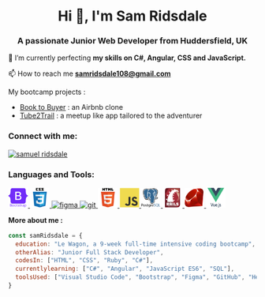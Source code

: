 <h1 align="center">Hi 👋, I'm Sam Ridsdale</h1>
<h3 align="center">A passionate Junior Web Developer from Huddersfield, UK</h3>

🌱 I’m currently perfecting **my skills on C#, Angular, CSS and JavaScript.**

📫 How to reach me **samridsdale108@gmail.com**

<p>My bootcamp projects :</p>

<ul>
  <li><a href="https://github.com/samrids99/book_to_buyer">Book to Buyer</a> : an Airbnb clone</li>
  <li><a href="https://github.com/dumi999/Tube2Trail">Tube2Trail</a> : a meetup like app tailored to the adventurer</li>
</ul>

<h3 align="left">Connect with me:</h3>
<p align="left">
<a href="https://linkedin.com/in/samuel ridsdale" target="blank"><img align="center" src="https://raw.githubusercontent.com/rahuldkjain/github-profile-readme-generator/master/src/images/icons/Social/linked-in-alt.svg" alt="samuel ridsdale" height="30" width="40" /></a>
</p>

<h3 align="left">Languages and Tools:</h3>
<p align="left"> <a href="https://getbootstrap.com" target="_blank" rel="noreferrer"> <img src="https://raw.githubusercontent.com/devicons/devicon/master/icons/bootstrap/bootstrap-plain-wordmark.svg" alt="bootstrap" width="40" height="40"/> </a> <a href="https://www.w3schools.com/css/" target="_blank" rel="noreferrer"> <img src="https://raw.githubusercontent.com/devicons/devicon/master/icons/css3/css3-original-wordmark.svg" alt="css3" width="40" height="40"/> </a> <a href="https://www.figma.com/" target="_blank" rel="noreferrer"> <img src="https://www.vectorlogo.zone/logos/figma/figma-icon.svg" alt="figma" width="40" height="40"/> </a> <a href="https://git-scm.com/" target="_blank" rel="noreferrer"> <img src="https://www.vectorlogo.zone/logos/git-scm/git-scm-icon.svg" alt="git" width="40" height="40"/> </a> <a href="https://www.w3.org/html/" target="_blank" rel="noreferrer"> <img src="https://raw.githubusercontent.com/devicons/devicon/master/icons/html5/html5-original-wordmark.svg" alt="html5" width="40" height="40"/> </a> <a href="https://developer.mozilla.org/en-US/docs/Web/JavaScript" target="_blank" rel="noreferrer"> <img src="https://raw.githubusercontent.com/devicons/devicon/master/icons/javascript/javascript-original.svg" alt="javascript" width="40" height="40"/> </a> <a href="https://www.postgresql.org" target="_blank" rel="noreferrer"> <img src="https://raw.githubusercontent.com/devicons/devicon/master/icons/postgresql/postgresql-original-wordmark.svg" alt="postgresql" width="40" height="40"/> </a> <a href="https://rubyonrails.org" target="_blank" rel="noreferrer"> <img src="https://raw.githubusercontent.com/devicons/devicon/master/icons/rails/rails-original-wordmark.svg" alt="rails" width="40" height="40"/> </a> <a href="https://www.ruby-lang.org/en/" target="_blank" rel="noreferrer"> <img src="https://raw.githubusercontent.com/devicons/devicon/master/icons/ruby/ruby-original.svg" alt="ruby" width="40" height="40"/> </a> <a href="https://vuejs.org/" target="_blank" rel="noreferrer"> <img src="https://raw.githubusercontent.com/devicons/devicon/master/icons/vuejs/vuejs-original-wordmark.svg" alt="vuejs" width="40" height="40"/> </a> </p>

**More about me :**

```javascript
const samRidsdale = {
  education: "Le Wagon, a 9-week full-time intensive coding bootcamp",
  otherAlias: "Junior Full Stack Developer",
  codesIn: ["HTML", "CSS", "Ruby", "C#"],
  currentlylearning: ["C#", "Angular", "JavaScript ES6", "SQL"],
  toolsUsed: ["Visual Studio Code", "Bootstrap", "Figma", "GitHub", "Heroku", "Wordpress"],
}

